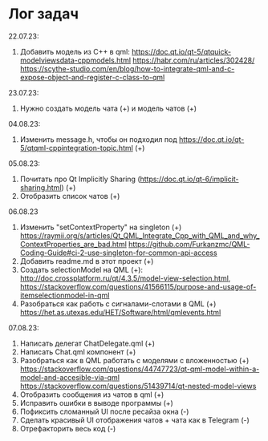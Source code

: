 # Лог задач

22.07.23:
1. Добавить модель из C++ в qml:
https://doc.qt.io/qt-5/qtquick-modelviewsdata-cppmodels.html
https://habr.com/ru/articles/302428/
https://scythe-studio.com/en/blog/how-to-integrate-qml-and-c-expose-object-and-register-c-class-to-qml


23.07.23:
1. Нужно создать модель чата (+) и модель чатов (+)

04.08.23:
1. Изменить message.h, чтобы он подходил под https://doc.qt.io/qt-5/qtqml-cppintegration-topic.html (+)

05.08.23:
1. Почитать про Qt Implicitly Sharing (https://doc.qt.io/qt-6/implicit-sharing.html) (+)
2. Отобразить список чатов (+)


06.08.23
1. Изменить "setContextProperty" на singleton (+)
https://raymii.org/s/articles/Qt_QML_Integrate_Cpp_with_QML_and_why_ContextProperties_are_bad.html
https://github.com/Furkanzmc/QML-Coding-Guide#ci-2-use-singleton-for-common-api-access
2. Добавить readme.md в этот проект (+)
3. Создать selectionModel на QML (+):
 http://doc.crossplatform.ru/qt/4.3.5/model-view-selection.html, https://stackoverflow.com/questions/41566115/purpose-and-usage-of-itemselectionmodel-in-qml 
4. Разобраться как работь с сигналами-слотами в QML (+)
https://het.as.utexas.edu/HET/Software/html/qmlevents.html


07.08.23:
1. Написать делегат ChatDelegate.qml (+)
2. Написать Chat.qml компонент (+)
3. Разобраться как в QML работать с моделями с вложенностью (+)
https://stackoverflow.com/questions/44747723/qt-qml-model-within-a-model-and-accesible-via-qml
https://stackoverflow.com/questions/51439714/qt-nested-model-views
4. Отобразить сообщения из чатов в qml (+)
5. Исправить ошибки в выводе программы (+)
5. Пофиксить сломанный UI после ресайза окна (-)
5. Сделать красивый UI отображения чатов + чата как в Telegram (-)
6. Отрефакторить весь код (-)